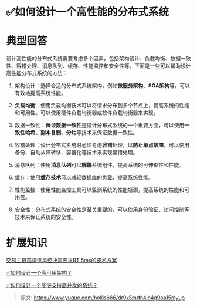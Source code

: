 # ✅如何设计一个高性能的分布式系统


# 典型回答

设计高性能的分布式系统需要考虑多个因素，包括架构设计、负载均衡、数据一致性、容错处理、消息队列、缓存、性能监控和安全性等。下面是一些可以帮助设计高性能分布式系统的方法：

1. 架构设计：选择合适的分布式系统架构，例如**微服务架构**、**SOA架构**等，可以有效地提高系统性能。

2. **负载均衡**：使用负载均衡技术可以将请求分布到多个节点上，提高系统的性能和可用性。可以使用硬件负载均衡器或软件负载均衡器来实现。

3. 数据一致性：**保证数据一致性**是设计分布式系统的一个重要方面，可以使用**一致性哈希、副本复制、分片**等技术来保证数据一致性。

4. 容错处理：设计分布式系统时必须考虑**容错**处理，以**防止单点故障**。可以使用备份、自动故障转移、容器化等技术来实现容错处理。

5. 消息队列：使用**消息队列**可以**解耦**系统组件，提高系统的可伸缩性和性能。

6. 缓存：使用**缓存技术**可以减轻数据库的负载，提高系统性能。

7. 性能监控：使用性能监控工具可以监测系统的性能瓶颈，提高系统的性能和可用性。

8. 安全性：分布式系统的安全性是至关重要的，可以使用身份验证、访问控制等技术来保证系统的安全性。


# 扩展知识

[交易主链路提供风控决策要求RT 5ms的技术方案](https://www.yuque.com/hollis666/dr9x5m/hpspveeinpub4o1t?view=doc_embed)

[✅如何设计一个高可用架构？](https://www.yuque.com/hollis666/dr9x5m/vyg778x53xe6elwe?view=doc_embed)


[✅如何设计一个能够支持高并发的系统？](https://www.yuque.com/hollis666/dr9x5m/gfgqpua8gu3oag44?view=doc_embed)





> 原文: <https://www.yuque.com/hollis666/dr9x5m/th4in4q9oa15myup>